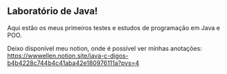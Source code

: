 ## Laboratório de Java!
Aqui estão os meus primeiros testes e estudos de programação em Java e POO.

Deixo disponível meu notion, onde é possível ver minhas anotações: https://wwwellen.notion.site/java-c-digos-b4b4228c744b4c41aba42e180976111a?pvs=4
